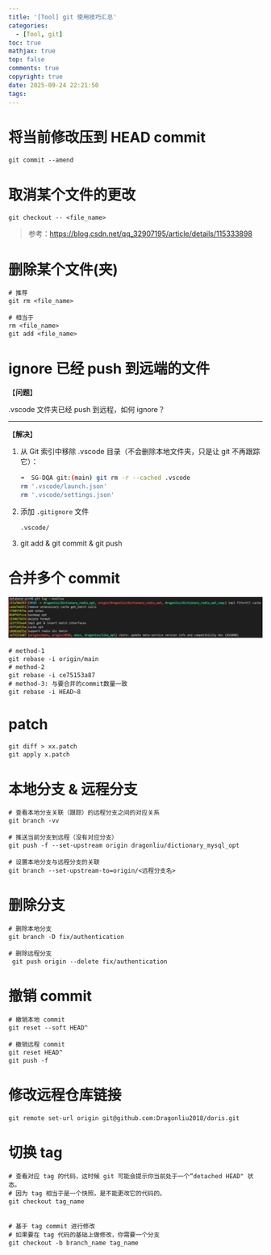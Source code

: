 ```yaml
---
title: '[Tool] git 使用技巧汇总'
categories:
  - [Tool, git]
toc: true
mathjax: true
top: false
comments: true
copyright: true
date: 2025-09-24 22:21:50
tags:
---
```


# 将当前修改压到 HEAD commit

```shell
git commit --amend
```

# 取消某个文件的更改

```shell
git checkout -- <file_name>
```

> 参考：https://blog.csdn.net/qq_32907195/article/details/115333898

# 删除某个文件(夹)

```shell
# 推荐
git rm <file_name>

# 相当于
rm <file_name>
git add <file_name>
```

# ignore 已经 push 到远端的文件
【**问题**】

.vscode 文件夹已经 push 到远程，如何 ignore？

***

【**解决**】

1. 从 Git 索引中移除 .vscode 目录（不会删除本地文件夹，只是让 git 不再跟踪它）：
   
    ```bash
    ➜  SG-DQA git:(main) git rm -r --cached .vscode
    rm '.vscode/launch.json'
    rm '.vscode/settings.json'
    ```
2. 添加 `.gitignore` 文件
   
    ```bash
    .vscode/
    ```
3. git add & git commit & git push

# 合并多个 commit

![](https://raw.githubusercontent.com/Dragonliu2018/hexo-images-bed/main/2025/Snipaste_2025-09-24_23-13-21.png)

```shell
# method-1
git rebase -i origin/main
# method-2
git rebase -i ce75153a87
# method-3: 与要合并的commit数量一致
git rebase -i HEAD~8
```

# patch

```shell
git diff > xx.patch
git apply x.patch
```

# 本地分支 & 远程分支

```shell
# 查看本地分支关联（跟踪）的远程分支之间的对应关系
git branch -vv

# 推送当前分支到远程（没有对应分支）
git push -f --set-upstream origin dragonliu/dictionary_mysql_opt

# 设置本地分支与远程分支的关联
git branch --set-upstream-to=origin/<远程分支名>

```

# 删除分支

```shell
# 删除本地分支
git branch -D fix/authentication

# 删除远程分支
 git push origin --delete fix/authentication
```

# 撤销 commit

```shell
# 撤销本地 commit
git reset --soft HEAD^

# 撤销远程 commit
git reset HEAD^
git push -f
```
# 修改远程仓库链接

```shell
git remote set-url origin git@github.com:Dragonliu2018/doris.git
```

# 切换 tag

```shell
# 查看对应 tag 的代码，这时候 git 可能会提示你当前处于一个“detached HEAD" 状态。
# 因为 tag 相当于是一个快照，是不能更改它的代码的。
git checkout tag_name


# 基于 tag commit 进行修改
# 如果要在 tag 代码的基础上做修改，你需要一个分支
git checkout -b branch_name tag_name
```

